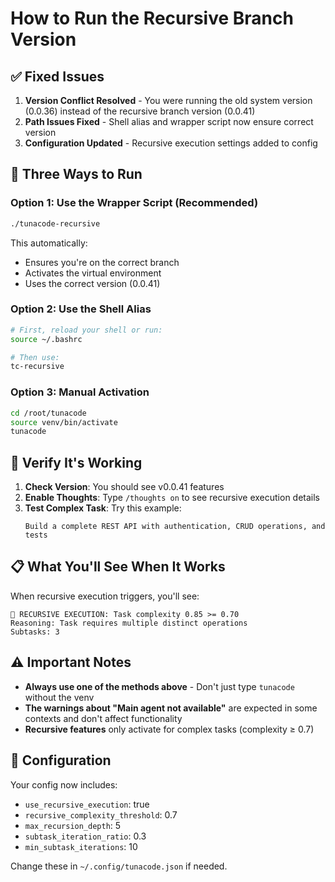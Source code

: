 # How to Run the Recursive Branch Version

## ✅ Fixed Issues

1. **Version Conflict Resolved** - You were running the old system version (0.0.36) instead of the recursive branch version (0.0.41)
2. **Path Issues Fixed** - Shell alias and wrapper script now ensure correct version
3. **Configuration Updated** - Recursive execution settings added to config

## 🚀 Three Ways to Run

### Option 1: Use the Wrapper Script (Recommended)
```bash
./tunacode-recursive
```
This automatically:
- Ensures you're on the correct branch
- Activates the virtual environment
- Uses the correct version (0.0.41)

### Option 2: Use the Shell Alias
```bash
# First, reload your shell or run:
source ~/.bashrc

# Then use:
tc-recursive
```

### Option 3: Manual Activation
```bash
cd /root/tunacode
source venv/bin/activate
tunacode
```

## 🧪 Verify It's Working

1. **Check Version**: You should see v0.0.41 features
2. **Enable Thoughts**: Type `/thoughts on` to see recursive execution details
3. **Test Complex Task**: Try this example:
   ```
   Build a complete REST API with authentication, CRUD operations, and tests
   ```

## 📋 What You'll See When It Works

When recursive execution triggers, you'll see:
```
🔄 RECURSIVE EXECUTION: Task complexity 0.85 >= 0.70
Reasoning: Task requires multiple distinct operations
Subtasks: 3
```

## ⚠️ Important Notes

- **Always use one of the methods above** - Don't just type `tunacode` without the venv
- **The warnings about "Main agent not available"** are expected in some contexts and don't affect functionality
- **Recursive features** only activate for complex tasks (complexity ≥ 0.7)

## 🔧 Configuration

Your config now includes:
- `use_recursive_execution`: true
- `recursive_complexity_threshold`: 0.7 
- `max_recursion_depth`: 5
- `subtask_iteration_ratio`: 0.3
- `min_subtask_iterations`: 10

Change these in `~/.config/tunacode.json` if needed.